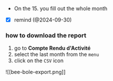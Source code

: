 - On the 15. you fill out the whole month
- [x] remind (@2024-09-30)

### how to download the report
1. go to **Compte Rendu d'Activité**
2. select the last month from the `menu`
3. click on the `CSV` icon

![[bee-bole-export.png]]
